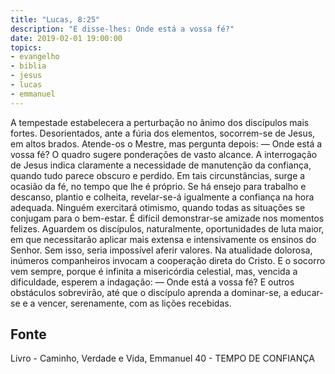 ```yaml
---
title: "Lucas, 8:25"
description: "E disse-lhes: Onde está a vossa fé?"
date: 2019-02-01 19:00:00
topics: 
- evangelho
- biblia
- jesus
- lucas
- emmanuel
---
```


A tempestade estabelecera a perturbação no ânimo dos discípulos mais
fortes. Desorientados, ante a fúria dos elementos, socorrem-se de Jesus, em
altos brados.
Atende-os o Mestre, mas pergunta depois:
— Onde está a vossa fé?
O quadro sugere ponderações de vasto alcance. A interrogação de Jesus
indica claramente a necessidade de manutenção da confiança, quando tudo
parece obscuro e perdido. Em tais circunstâncias, surge a ocasião da fé, no
tempo que lhe é próprio.
Se há ensejo para trabalho e descanso, plantio e colheita, revelar-se-á
igualmente a confiança na hora adequada.
Ninguém exercitará otimismo, quando todas as situações se conjugam
para o bem-estar. É difícil demonstrar-se amizade nos momentos felizes.
Aguardem os discípulos, naturalmente, oportunidades de luta maior, em
que necessitarão aplicar mais extensa e intensivamente os ensinos do Senhor.
Sem isso, seria impossível aferir valores.
Na atualidade dolorosa, inúmeros companheiros invocam a cooperação
direta do Cristo. E o socorro vem sempre, porque é infinita a misericórdia celestial, mas, vencida a dificuldade, esperem a indagação:
— Onde está a vossa fé?
E outros obstáculos sobrevirão, até que o discípulo aprenda a dominar-se,
a educar-se e a vencer, serenamente, com as lições recebidas.





## Fonte
Livro - Caminho, Verdade e Vida, Emmanuel
40 -  TEMPO DE CONFIANÇA
